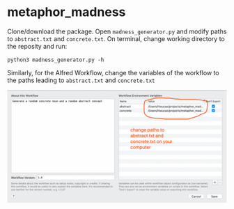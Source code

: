 # metaphor_madness

Clone/download the package.
Open `madness_generator.py` and modify paths to `abstract.txt` and `concrete.txt`.
On terminal, change working directory to the reposity and run:
```
python3 madness_generator.py -h
```

Similarly, for the Alfred Workflow, change the variables of the workflow to the paths leading to `abstract.txt` and `concrete.txt`

![Alfred Workflow setup](alfred_variables.jpg)
